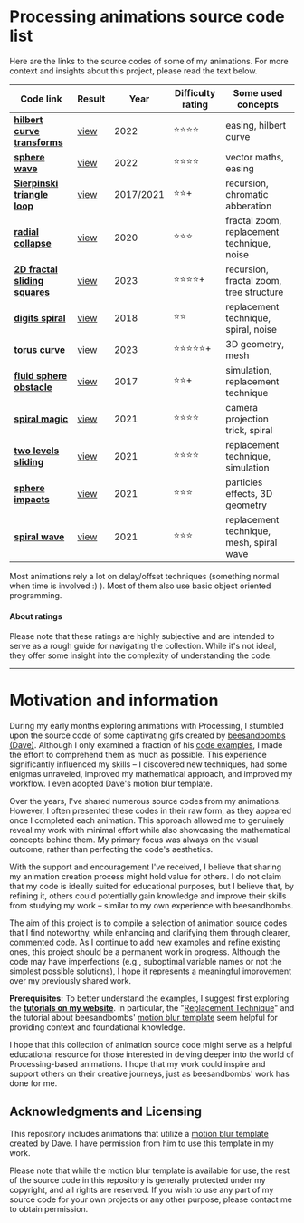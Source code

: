 # Processing animations source code list

Here are the links to the source codes of some of my animations. For more context and insights about this project, please read the text below.


| Code link | Result | Year | Difficulty rating | Some used concepts |
|-------------|--------|------|-------------------|--------------------|
| [**hilbert curve transforms**](https://github.com/Bleuje/processing-animations-code/blob/main/code/hilbertcurvetransforms/hilbertcurvetransforms.pde) | [view](https://bleuje.com/gifanimationsite/single/hilbertcurvetransforms/) | 2022 | ⭐⭐⭐⭐ | easing, hilbert curve |
| [**sphere wave**](https://github.com/Bleuje/processing-animations-code/blob/main/code/spherewave/spherewave.pde) | [view](https://bleuje.com/gifanimationsite/single/spherewave/) | 2022 | ⭐⭐⭐⭐ | vector maths, easing |
| [**Sierpinski triangle loop**](https://github.com/Bleuje/processing-animations-code/blob/main/code/sierpinskiloop/sierpinskiloop.pde) | [view](https://twitter.com/etiennejcb/status/1367173073250758661) | 2017/2021 | ⭐⭐+ | recursion, chromatic abberation |
| [**radial collapse**](https://github.com/Bleuje/processing-animations-code/blob/main/code/radialcollapse/radialcollapse.pde) | [view](https://bleuje.com/gifanimationsite/single/radialcollapse/) | 2020 | ⭐⭐⭐ | fractal zoom, replacement technique, noise |
| [**2D fractal sliding squares**](https://github.com/Bleuje/processing-animations-code/blob/main/code/fractalsliding2d/fractalsliding2d.pde) | [view](https://bleuje.com/gifanimationsite/single/2dfractalslidingsquares/) | 2023 | ⭐⭐⭐⭐+ | recursion, fractal zoom, tree structure |
| [**digits spiral**](https://github.com/Bleuje/processing-animations-code/blob/main/code/digitsspiral/digitsspiral.pde) | [view](https://bleuje.com/gifanimationsite/single/digitsspiral/) | 2018 | ⭐⭐ | replacement technique, spiral, noise |
| [**torus curve**](https://github.com/Bleuje/processing-animations-code/blob/main/code/toruscurve/toruscurve.pde) | [view](https://bleuje.com/gifanimationsite/single/toruscurve/) | 2023 | ⭐⭐⭐⭐⭐+ | 3D geometry, mesh |
| [**fluid sphere obstacle**](https://github.com/Bleuje/processing-animations-code/blob/main/code/fluidsphereobstacle/fluidsphereobstacle.pde) | [view](https://bleuje.com/gifanimationsite/single/fluidsphereobstacle/) | 2017 | ⭐⭐+ | simulation, replacement technique |
| [**spiral magic**](https://github.com/Bleuje/processing-animations-code/blob/main/code/spiralmagic/spiralmagic.pde) | [view](https://bleuje.com/gifanimationsite/single/spiralmagic/) | 2021 | ⭐⭐⭐⭐ | camera projection trick, spiral |
| [**two levels sliding**](https://github.com/Bleuje/processing-animations-code/blob/main/code/twolevelssliding/twolevelssliding.pde) | [view](https://bleuje.com/gifanimationsite/single/twolevelssliding/) | 2021 | ⭐⭐⭐⭐ | replacement technique, simulation |
| [**sphere impacts**](https://github.com/Bleuje/processing-animations-code/blob/main/code/sphereimpacts/sphereimpacts.pde) | [view](https://bleuje.com/gifanimationsite/single/sphereimpacts/) | 2021 | ⭐⭐⭐ | particles effects, 3D geometry |
| [**spiral wave**](https://github.com/Bleuje/processing-animations-code/blob/main/code/spiralwave/spiralwave.pde) | [view](https://bleuje.com/gifanimationsite/single/spiralwave/) | 2021 | ⭐⭐⭐ | replacement technique, mesh, spiral wave |


Most animations rely a lot on delay/offset techniques (something normal when time is involved :) ). Most of them also use basic object oriented programming.


#### About ratings

Please note that these ratings are highly subjective and are intended to serve as a rough guide for navigating the collection. While it's not ideal, they offer some insight into the complexity of understanding the code.

---

# Motivation and information

During my early months exploring animations with Processing, I stumbled upon the source code of some captivating gifs created by [beesandbombs (Dave)](https://beesandbombs.com/). Although I only examined a fraction of his [code examples](https://gist.github.com/beesandbombs), I made the effort to comprehend them as much as possible. This experience significantly influenced my skills – I discovered new techniques, had some enigmas unraveled, improved my mathematical approach, and improved my workflow. I even adopted Dave's motion blur template.

Over the years, I've shared numerous source codes from my animations. However, I often presented these codes in their raw form, as they appeared once I completed each animation. This approach allowed me to genuinely reveal my work with minimal effort while also showcasing the mathematical concepts behind them. My primary focus was always on the visual outcome, rather than perfecting the code's aesthetics.

With the support and encouragement I've received, I believe that sharing my animation creation process might hold value for others. I do not claim that my code is ideally suited for educational purposes, but I believe that, by refining it, others could potentially gain knowledge and improve their skills from studying my work – similar to my own experience with beesandbombs.

The aim of this project is to compile a selection of animation source codes that I find noteworthy, while enhancing and clarifying them through clearer, commented code. As I continue to add new examples and refine existing ones, this project should be a permanent work in progress. Although the code may have imperfections (e.g., suboptimal variable names or not the simplest possible solutions), I hope it represents a meaningful improvement over my previously shared work.

**Prerequisites:** To better understand the examples, I suggest first exploring the [**tutorials on my website**](https://bleuje.com/tutorials/). In particular, the "[Replacement Technique](https://bleuje.com/tutorial4/)" and the tutorial about beesandbombs' [motion blur template](https://bleuje.com/tutorial6/) seem helpful for providing context and foundational knowledge.

I hope that this collection of animation source code might serve as a helpful educational resource for those interested in delving deeper into the world of Processing-based animations. I hope that my work could inspire and support others on their creative journeys, just as beesandbombs' work has done for me.

## Acknowledgments and Licensing

This repository includes animations that utilize a [motion blur template](https://bleuje.com/tutorial6/) created by Dave. I have permission from him to use this template in my work.

Please note that while the motion blur template is available for use, the rest of the source code in this repository is generally protected under my copyright, and all rights are reserved. If you wish to use any part of my source code for your own projects or any other purpose, please contact me to obtain permission.
